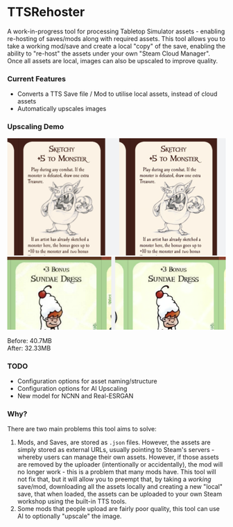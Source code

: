 # TTSRehoster

A work-in-progress tool for processing Tabletop Simulator assets - enabling re-hosting of saves/mods along with required 
assets. This tool allows you to take a working mod/save and create a local "copy" of the save, enabling the ability to 
"re-host" the assets under your own "Steam Cloud Manager". Once all assets are local, images can also be upscaled to
improve quality.

### Current Features

- Converts a TTS Save file / Mod to utilise local assets, instead of cloud assets
- Automatically upscales images

### Upscaling Demo

![Comparison of AI upscaling](app/imgs/Screenshot%202025-01-02%20132207.png)
![Comparison of AI upscaling](app/imgs/Screenshot%202025-01-02%20132351.png)

Before: 40.7MB\
After: 32.33MB
  

### TODO

- Configuration options for asset naming/structure
- Configuration options for AI Upscaling
- New model for NCNN and Real-ESRGAN

### Why?

There are two main problems this tool aims to solve:

1. Mods, and Saves, are stored as `.json` files. However, the assets are simply stored as 
external URLs, usually pointing to Steam's servers - whereby users can manage their own assets. However, if those assets
are removed by the uploader (intentionally or accidentally), the mod will no longer work - this is a problem that many 
mods have. This tool will not fix that, but it will allow you to preempt that, by taking a *working* save/mod, downloading
all the assets locally and creating a new "local" save, that when loaded, the assets can be uploaded to your own Steam
workshop using the built-in TTS tools.
2. Some mods that people upload are fairly poor quality, this tool can use AI to optionally "upscale" the image.
